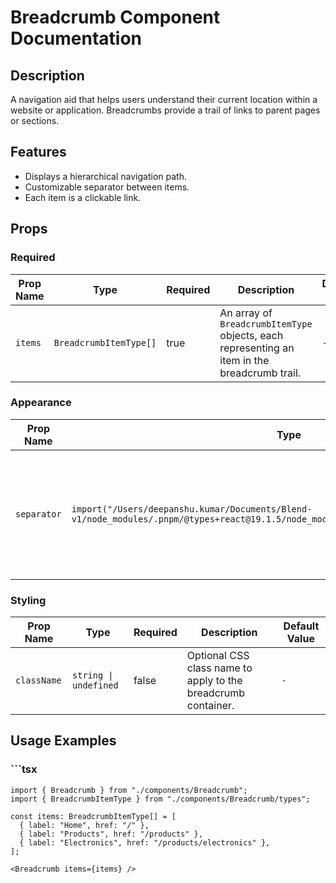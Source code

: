 # Breadcrumb Component Documentation

## Description
A navigation aid that helps users understand their current location within a website or application.
Breadcrumbs provide a trail of links to parent pages or sections.

## Features
- Displays a hierarchical navigation path.
- Customizable separator between items.
- Each item is a clickable link.

## Props

### Required

| Prop Name     | Type        | Required | Description | Default Value |
|---------------|-------------|----------|-------------|---------------|
| `items` | `BreadcrumbItemType[]` | true | An array of `BreadcrumbItemType` objects, each representing an item in the breadcrumb trail. | `-` |

### Appearance

| Prop Name     | Type        | Required | Description | Default Value |
|---------------|-------------|----------|-------------|---------------|
| `separator` | `import("/Users/deepanshu.kumar/Documents/Blend-v1/node_modules/.pnpm/@types+react@19.1.5/node_modules/@types/react/index").ReactNode` | false | Optional custom separator to be displayed between breadcrumb items. Defaults to '/'. | `-` |

### Styling

| Prop Name     | Type        | Required | Description | Default Value |
|---------------|-------------|----------|-------------|---------------|
| `className` | `string \| undefined` | false | Optional CSS class name to apply to the breadcrumb container. | `-` |

## Usage Examples

### ```tsx
```tsx
import { Breadcrumb } from "./components/Breadcrumb";
import { BreadcrumbItemType } from "./components/Breadcrumb/types";

const items: BreadcrumbItemType[] = [
  { label: "Home", href: "/" },
  { label: "Products", href: "/products" },
  { label: "Electronics", href: "/products/electronics" },
];

<Breadcrumb items={items} />
